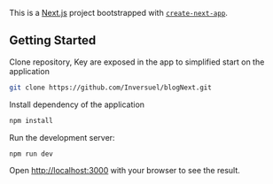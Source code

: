 This is a [Next.js](https://nextjs.org/) project bootstrapped with [`create-next-app`](https://github.com/vercel/next.js/tree/canary/packages/create-next-app).

## Getting Started

Clone repository, Key are exposed in the app to simplified start on the application

```bash
git clone https://github.com/Inversuel/blogNext.git
```

Install dependency of the application
```bash
npm install
```

Run the development server:

```bash
npm run dev
```
Open [http://localhost:3000](http://localhost:3000) with your browser to see the result.
